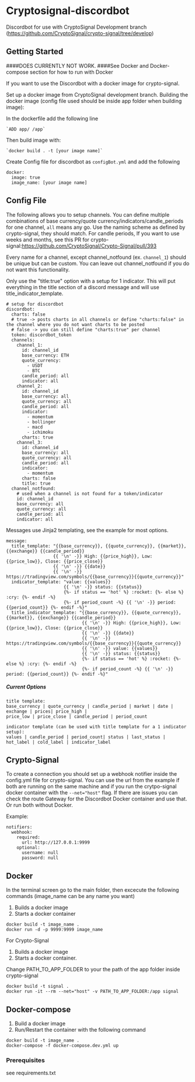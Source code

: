 # Cryptosignal-discordbot

Discordbot for use with CryptoSignal Development branch (https://github.com/CryptoSignal/crypto-signal/tree/develop)

## Getting Started
####DOES CURRENTLY NOT WORK. 
####See Docker and Docker-compose section for how to run with Docker

If you want to use the Discordbot with a docker image for crypto-signal.

Set up a docker image from CryptoSignal development branch.
Building the docker image (config file used should be inside app folder when building image):

  In the dockerfile add the following line
  
    `ADD app/ /app`
    
  Then build image with:
  
    `docker build . -t [your image name]`


Create Config file for discordbot as `configBot.yml` and add the following
```
docker:
  image: true
  image_name: [your image name]
```

## Config File

The following allows you to setup channels. 
You can define multiple combinations of base currency/quote currency/indicators/candle_periods for one channel,
`all` means any go. Use the naming scheme as defined by crypto-signal, they should match. 
For candle periods, If you want to use weeks and months, see this PR for crypto-signal:https://github.com/CryptoSignal/Crypto-Signal/pull/393 

Every name for a channel, except channel_notfound (ex. `channel_1`) should be unique but can be custom.
You can leave out channel_notfound if you do not want this functionality. 

Only use the "title:true" option with a setup for 1 indicator. This will put everything in the title section of a 
discord message and will use title_indicator_template. 

```
# setup for discordbot
discordbot:
  charts: false
  # true -> posts charts in all channels or define "charts:false" in the channel where you do not want charts to be posted
  # false -> you can still define "charts:true" per channel
  token: discordbot_token
  channels:
    channel_1:
      id: channel_id
      base_currency: ETH
      quote_currency:
        - USDT
        - BTC
      candle_period: all
      indicator: all
    channel_2:
      id: channel_id
      base_currency: all
      quote_currency: all
      candle_period: all
      indicator:
        - momentum
        - bollinger
        - macd
        - ichimoku
      charts: true
    channel_3:
      id: channel_id
      base_currency: all
      quote_currency: all
      candle_period: all
      indicator:
        - momentum
      charts: false
      title: true
  channel_notfound:
    # used when a channel is not found for a token/indicator
    id: channel_id
    base_currency: all
    quote_currency: all
    candle_period: all
    indicator: all
```

Messages use Jinja2 templating, see the example for most options.

```
message:
  title_template: "{{base_currency}}, {{quote_currency}}, {{market}}, {{exchange}} {{candle_period}}
                  {{ '\n' -}} High: {{price_high}}, Low: {{price_low}}, Close: {{price_close}}
                  {{ '\n' -}} {{date}}
                  {{ '\n' -}} https://tradingview.com/symbols/{{base_currency}}{{quote_currency}}"
  indicator_template: "value: {{values}}
                      {{ '\n' -}} status: {{status}}
                      {%- if status == 'hot' %} :rocket: {%- else %} :cry: {%- endif -%}
                      {%- if period_count -%} {{ '\n' -}} period: {{period_count}} {%- endif -%}"
  title_indicator_template: "{{base_currency}}, {{quote_currency}}, {{market}}, {{exchange}} {{candle_period}}
                             {{ '\n' -}} High: {{price_high}}, Low: {{price_low}}, Close: {{price_close}}
                             {{ '\n' -}} {{date}}
                             {{ '\n' -}} https://tradingview.com/symbols/{{base_currency}}{{quote_currency}}
                             {{ '\n' -}} value: {{values}}
                             {{ '\n' -}} status: {{status}}
                             {%- if status == 'hot' %} :rocket: {%- else %} :cry: {%- endif -%}
                             {%- if period_count -%} {{ '\n' -}} period: {{period_count}} {%- endif -%}"
```
##### Current Options
```
title template:
base_currency | quote_currency | candle_period | market | date | exchange | prices| price_high | 
price_low | price_close | candle_period | period_count

indicator template (can be used with title template for a 1 indicator setup):
values | candle_period | period_count| status | last_status | hot_label | cold_label | indicator_label 
```

## Crypto-Signal

To create a connection you should set up a webhook notifier inside the config.yml file for crypto-signal.
You can use the url from the example if both are running on the same machine and if you run the crytpo-signal docker 
container with the `--net="host"` flag. If there are issues you can check the route Gateway for the Discordbot 
Docker container and use that. Or run both without Docker.

Example:
```
notifiers:
  webhook:
    required:
      url: http://127.0.0.1:9999
    optional:
      username: null
      password: null
```

## Docker 

In the terminal screen go to the main folder, then excecute the following commands (image_name can be any name you want)
  1. Builds a docker image 
  2. Starts a docker container
```
docker build -t image_name .
docker run -d -p 9999:9999 image_name
```
For Crypto-Signal
  1. Builds a docker image
  2. Starts a docker container. 
  
Change PATH_TO_APP_FOLDER to your the path of the app folder inside crypto-signal

```
docker build -t signal .
docker run -it --rm --net="host" -v PATH_TO_APP_FOLDER:/app signal
```

## Docker-compose
1. Build a docker image
2. Run/Restart the container with the following command 
```
docker build -t image_name .
docker-compose -f docker-compose.dev.yml up
```

### Prerequisites

see requirements.txt

